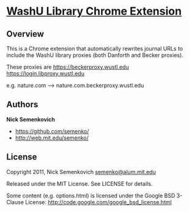 [WashU Library Chrome Extension](https://chrome.google.com/webstore/detail/glnjooalejjodiocededgemeacnfhcnp)
============================================================================================================

Overview
--------
This is a Chrome extension that automatically rewrites journal URLs to include
the WashU library proxies (both Danforth and Becker proxies).

These proxies are
https://beckerproxy.wustl.edu
https://login.libproxy.wustl.edu

e.g. nature.com --> nature.com.beckerproxy.wustl.edu


Authors
-------
**Nick Semenkovich**

+ https://github.com/semenko/
+ http://web.mit.edu/semenko/

License
-------
Copyright 2011, Nick Semenkovich <semenko@alum.mit.edu>

Released under the MIT License. See LICENSE for details.

Some content (e.g. options.html) is licensed under the Google BSD 3-Clause License:
http://code.google.com/google_bsd_license.html
